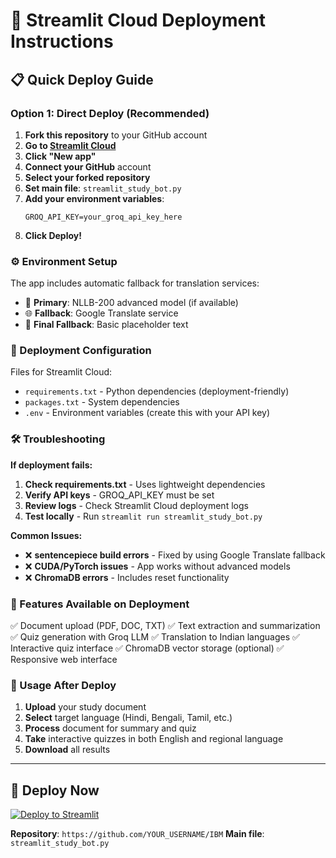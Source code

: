 # 🚀 Streamlit Cloud Deployment Instructions

## 📋 Quick Deploy Guide

### **Option 1: Direct Deploy (Recommended)**

1. **Fork this repository** to your GitHub account
2. **Go to [Streamlit Cloud](https://share.streamlit.io/)**
3. **Click "New app"**
4. **Connect your GitHub** account
5. **Select your forked repository**
6. **Set main file**: `streamlit_study_bot.py`
7. **Add your environment variables**:
   ```
   GROQ_API_KEY=your_groq_api_key_here
   ```
8. **Click Deploy!**

### **⚙️ Environment Setup**

The app includes automatic fallback for translation services:
- 🚀 **Primary**: NLLB-200 advanced model (if available)
- 🌐 **Fallback**: Google Translate service
- 📝 **Final Fallback**: Basic placeholder text

### **🔧 Deployment Configuration**

Files for Streamlit Cloud:
- `requirements.txt` - Python dependencies (deployment-friendly)
- `packages.txt` - System dependencies
- `.env` - Environment variables (create this with your API key)

### **🛠️ Troubleshooting**

**If deployment fails:**

1. **Check requirements.txt** - Uses lightweight dependencies
2. **Verify API keys** - GROQ_API_KEY must be set
3. **Review logs** - Check Streamlit Cloud deployment logs
4. **Test locally** - Run `streamlit run streamlit_study_bot.py`

**Common Issues:**
- ❌ **sentencepiece build errors** - Fixed by using Google Translate fallback
- ❌ **CUDA/PyTorch issues** - App works without advanced models
- ❌ **ChromaDB errors** - Includes reset functionality

### **🌟 Features Available on Deployment**

✅ Document upload (PDF, DOC, TXT)
✅ Text extraction and summarization
✅ Quiz generation with Groq LLM
✅ Translation to Indian languages
✅ Interactive quiz interface
✅ ChromaDB vector storage (optional)
✅ Responsive web interface

### **📱 Usage After Deploy**

1. **Upload** your study document
2. **Select** target language (Hindi, Bengali, Tamil, etc.)
3. **Process** document for summary and quiz
4. **Take** interactive quizzes in both English and regional language
5. **Download** all results

---

## 🔗 Deploy Now

[![Deploy to Streamlit](https://static.streamlit.io/badges/streamlit_badge_black_white.svg)](https://share.streamlit.io/)

**Repository**: `https://github.com/YOUR_USERNAME/IBM`
**Main file**: `streamlit_study_bot.py`
